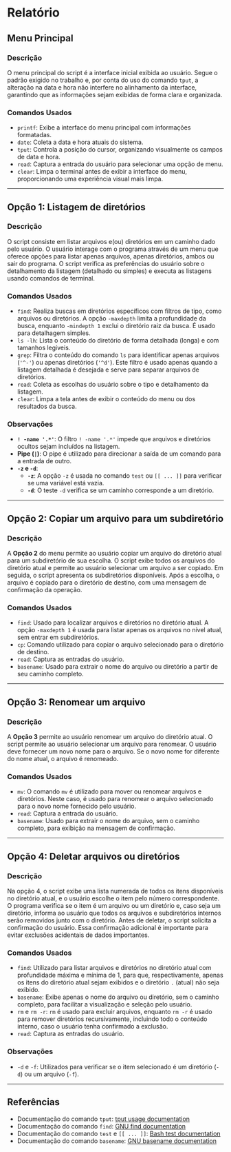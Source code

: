 # Relatório

## Menu Principal

### Descrição
O menu principal do script é a interface inicial exibida ao usuário. Segue o padrão exigido no trabalho e, por conta do uso do comando `tput`, a alteração na data e hora não interfere no alinhamento da interface, garantindo que as informações sejam exibidas de forma clara e organizada.

### Comandos Usados
- `printf`: Exibe a interface do menu principal com informações formatadas.
- `date`: Coleta a data e hora atuais do sistema.
- `tput`: Controla a posição do cursor, organizando visualmente os campos de data e hora.
- `read`: Captura a entrada do usuário para selecionar uma opção de menu.
- `clear`: Limpa o terminal antes de exibir a interface do menu, proporcionando uma experiência visual mais limpa.

---

## Opção 1: Listagem de diretórios

### Descrição
O script consiste em listar arquivos e(ou) diretórios em um caminho dado pelo usuário. O usuário interage com o programa através de um menu que oferece opções para listar apenas arquivos, apenas diretórios, ambos ou sair do programa. O script verifica as preferências do usuário sobre o detalhamento da listagem (detalhado ou simples) e executa as listagens usando comandos de terminal.

### Comandos Usados
- `find`: Realiza buscas em diretórios específicos com filtros de tipo, como arquivos ou diretórios. A opção `-maxdepth` limita a profundidade da busca, enquanto `-mindepth 1` exclui o diretório raiz da busca. É usado para detalhagem simples.
- `ls -lh`: Lista o conteúdo do diretório de forma detalhada (longa) e com tamanhos legíveis.
- `grep`: Filtra o conteúdo do comando `ls` para identificar apenas arquivos (`'^-'`) ou apenas diretórios (`'^d'`). Este filtro é usado apenas quando a listagem detalhada é desejada e serve para separar arquivos de diretórios.
- `read`: Coleta as escolhas do usuário sobre o tipo e detalhamento da listagem.
- `clear`: Limpa a tela antes de exibir o conteúdo do menu ou dos resultados da busca.

### Observações  
- **`! -name '.*'`**: O filtro `! -name '.*'` impede que arquivos e diretórios ocultos sejam incluídos na listagem.
- **Pipe (`|`)**: O pipe é utilizado para direcionar a saída de um comando para a entrada de outro.
- **`-z` e `-d`**:
  - **`-z`**: A opção `-z` é usada no comando `test` ou `[[ ... ]]` para verificar se uma variável está vazia.
  - **`-d`**: O teste `-d` verifica se um caminho corresponde a um diretório.

---

## Opção 2: Copiar um arquivo para um subdiretório

### Descrição
A **Opção 2** do menu permite ao usuário copiar um arquivo do diretório atual para um subdiretório de sua escolha. O script exibe todos os arquivos do diretório atual e permite ao usuário selecionar um arquivo a ser copiado. Em seguida, o script apresenta os subdiretórios disponíveis. Após a escolha, o arquivo é copiado para o diretório de destino, com uma mensagem de confirmação da operação.

### Comandos Usados
- `find`: Usado para localizar arquivos e diretórios no diretório atual. A opção `-maxdepth 1` é usada para listar apenas os arquivos no nível atual, sem entrar em subdiretórios.
- `cp`: Comando utilizado para copiar o arquivo selecionado para o diretório de destino.
- `read`: Captura as entradas do usuário.
- `basename`: Usado para extrair o nome do arquivo ou diretório a partir de seu caminho completo.

---

## Opção 3: Renomear um arquivo

### Descrição
A **Opção 3** permite ao usuário renomear um arquivo do diretório atual. O script permite ao usuário selecionar um arquivo para renomear. O usuário deve fornecer um novo nome para o arquivo. Se o novo nome for diferente do nome atual, o arquivo é renomeado.

### Comandos Usados
- `mv`: O comando `mv` é utilizado para mover ou renomear arquivos e diretórios. Neste caso, é usado para renomear o arquivo selecionado para o novo nome fornecido pelo usuário.
- `read`: Captura a entrada do usuário.
- `basename`: Usado para extrair o nome do arquivo, sem o caminho completo, para exibição na mensagem de confirmação.

---

## Opção 4: Deletar arquivos ou diretórios

### Descrição
Na opção 4, o script exibe uma lista numerada de todos os itens disponíveis no diretório atual, e o usuário escolhe o item pelo número correspondente. O programa verifica se o item é um arquivo ou um diretório e, caso seja um diretório, informa ao usuário que todos os arquivos e subdiretórios internos serão removidos junto com o diretório.
Antes de deletar, o script solicita a confirmação do usuário. Essa confirmação adicional é importante para evitar exclusões acidentais de dados importantes.

### Comandos Usados
- `find`: Utilizado para listar arquivos e diretórios no diretório atual com profundidade máxima e mínima de 1, para que, respectivamente, apenas os itens do diretório atual sejam exibidos e o diretório `.` (atual) não seja exibido.
- `basename`: Exibe apenas o nome do arquivo ou diretório, sem o caminho completo, para facilitar a visualização e seleção pelo usuário.
- `rm` e `rm -r`: `rm` é usado para excluir arquivos, enquanto `rm -r` é usado para remover diretórios recursivamente, incluindo todo o conteúdo interno, caso o usuário tenha confirmado a exclusão.
- `read`: Captura as entradas do usuário.

### Observações
- `-d` e `-f`: Utilizados para verificar se o item selecionado é um diretório (`-d`) ou um arquivo (`-f`).

---

## Referências

- Documentação do comando `tput`: [tput usage documentation](https://man7.org/linux/man-pages/man1/tput.1.html)
- Documentação do comando `find`: [GNU find documentation](https://www.gnu.org/software/findutils/)
- Documentação do comando `test` e `[[ ... ]]`: [Bash test documentation](https://www.gnu.org/software/bash/manual/html_node/Bash-Builtins.html#index-test)
- Documentação do comando `basename`: [GNU basename documentation](https://www.gnu.org/software/coreutils/manual/html_node/basename-invocation.html)
